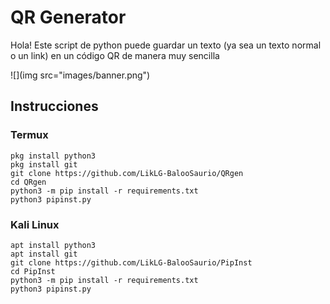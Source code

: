 # QR Generator 
Hola! Este script de python puede guardar un texto (ya sea un texto normal o un link) en un código QR de manera muy sencilla 

![](img src="images/banner.png")

## Instrucciones 


### Termux
    pkg install python3
    pkg install git
    git clone https://github.com/LikLG-BalooSaurio/QRgen
    cd QRgen
    python3 -m pip install -r requirements.txt
    python3 pipinst.py


### Kali Linux

    apt install python3
    apt install git
    git clone https://github.com/LikLG-BalooSaurio/PipInst
    cd PipInst
    python3 -m pip install -r requirements.txt
    python3 pipinst.py
